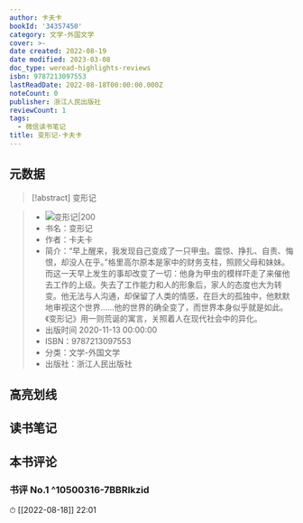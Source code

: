 ```yaml
---
author: 卡夫卡
bookId: '34357450'
category: 文学-外国文学
cover: >-
date created: 2022-08-19
date modified: 2023-03-08
doc_type: weread-highlights-reviews
isbn: 9787213097553
lastReadDate: 2022-08-18T00:00:00.000Z
noteCount: 0
publisher: 浙江人民出版社
reviewCount: 1
tags:
  - 微信读书笔记
title: 变形记-卡夫卡
---
```


## 元数据

>[!abstract] 变形记

> - ![变形记|200](https://wfqqreader-1252317822.image.myqcloud.com/cover/450/34357450/t7_34357450.jpg)
> - 书名：变形记
> - 作者：卡夫卡
> - 简介：“早上醒来，我发现自己变成了一只甲虫。震惊、挣扎、自责、悔恨，却没人在乎。”格里高尔原本是家中的财务支柱，照顾父母和妹妹。而这一天早上发生的事却改变了一切：他身为甲虫的模样吓走了来催他去工作的上级。失去了工作能力和人的形象后，家人的态度也大为转变。他无法与人沟通，却保留了人类的情感，在巨大的孤独中，他默默地审视这个世界……他的世界的确全变了，而世界本身似乎就是如此。《变形记》用一则荒诞的寓言，关照着人在现代社会中的异化。
> - 出版时间 2020-11-13 00:00:00
> - ISBN：9787213097553
> - 分类：文学-外国文学
> - 出版社：浙江人民出版社

## 高亮划线

## 读书笔记

## 本书评论

### 书评 No.1 ^10500316-7BBRIkzid

⏱ [[2022-08-18]] 22:01
